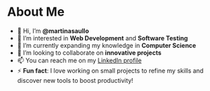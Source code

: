 # About Me

- 👋 Hi, I’m **@martinasaullo**  
- 👀 I’m interested in **Web Development** and **Software Testing**
- 🌱 I’m currently expanding my knowledge in **Computer Science**  
- 💞️ I’m looking to collaborate on **innovative projects**  
- 📫 You can reach me on my [LinkedIn profile](http://www.linkedin.com/in/martina-saullo-8798a4276)  
- ⚡ **Fun fact**: I love working on small projects to refine my skills and discover new tools to boost productivity!  
